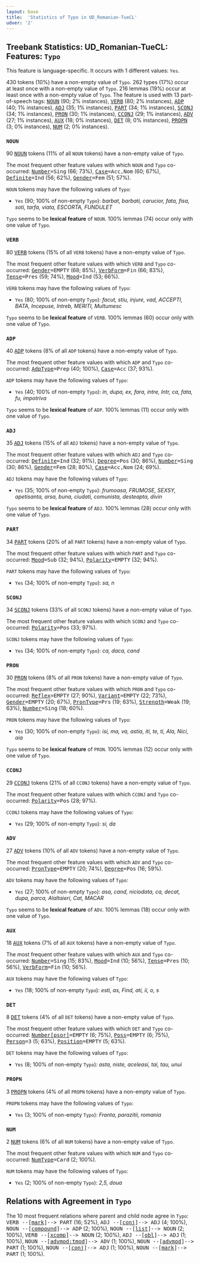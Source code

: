 ```yaml
---
layout: base
title:  'Statistics of Typo in UD_Romanian-TueCL'
udver: '2'
---
```


## Treebank Statistics: UD_Romanian-TueCL: Features: `Typo`

This feature is language-specific.
It occurs with 1 different values: `Yes`.

430 tokens (10%) have a non-empty value of `Typo`.
262 types (17%) occur at least once with a non-empty value of `Typo`.
216 lemmas (19%) occur at least once with a non-empty value of `Typo`.
The feature is used with 13 part-of-speech tags: <tt><a href="ro_tuecl-pos-NOUN.html">NOUN</a></tt> (90; 2% instances), <tt><a href="ro_tuecl-pos-VERB.html">VERB</a></tt> (80; 2% instances), <tt><a href="ro_tuecl-pos-ADP.html">ADP</a></tt> (40; 1% instances), <tt><a href="ro_tuecl-pos-ADJ.html">ADJ</a></tt> (35; 1% instances), <tt><a href="ro_tuecl-pos-PART.html">PART</a></tt> (34; 1% instances), <tt><a href="ro_tuecl-pos-SCONJ.html">SCONJ</a></tt> (34; 1% instances), <tt><a href="ro_tuecl-pos-PRON.html">PRON</a></tt> (30; 1% instances), <tt><a href="ro_tuecl-pos-CCONJ.html">CCONJ</a></tt> (29; 1% instances), <tt><a href="ro_tuecl-pos-ADV.html">ADV</a></tt> (27; 1% instances), <tt><a href="ro_tuecl-pos-AUX.html">AUX</a></tt> (18; 0% instances), <tt><a href="ro_tuecl-pos-DET.html">DET</a></tt> (8; 0% instances), <tt><a href="ro_tuecl-pos-PROPN.html">PROPN</a></tt> (3; 0% instances), <tt><a href="ro_tuecl-pos-NUM.html">NUM</a></tt> (2; 0% instances).

### `NOUN`

90 <tt><a href="ro_tuecl-pos-NOUN.html">NOUN</a></tt> tokens (11% of all `NOUN` tokens) have a non-empty value of `Typo`.

The most frequent other feature values with which `NOUN` and `Typo` co-occurred: <tt><a href="ro_tuecl-feat-Number.html">Number</a></tt><tt>=Sing</tt> (66; 73%), <tt><a href="ro_tuecl-feat-Case.html">Case</a></tt><tt>=Acc,Nom</tt> (60; 67%), <tt><a href="ro_tuecl-feat-Definite.html">Definite</a></tt><tt>=Ind</tt> (56; 62%), <tt><a href="ro_tuecl-feat-Gender.html">Gender</a></tt><tt>=Fem</tt> (51; 57%).

`NOUN` tokens may have the following values of `Typo`:

* `Yes` (90; 100% of non-empty `Typo`): <em>barbat, barbati, carucior, fata, fisa, soti, tarfa, viata, ESCORTA, FUNDULET</em>

`Typo` seems to be **lexical feature** of `NOUN`. 100% lemmas (74) occur only with one value of `Typo`.

### `VERB`

80 <tt><a href="ro_tuecl-pos-VERB.html">VERB</a></tt> tokens (15% of all `VERB` tokens) have a non-empty value of `Typo`.

The most frequent other feature values with which `VERB` and `Typo` co-occurred: <tt><a href="ro_tuecl-feat-Gender.html">Gender</a></tt><tt>=EMPTY</tt> (68; 85%), <tt><a href="ro_tuecl-feat-VerbForm.html">VerbForm</a></tt><tt>=Fin</tt> (66; 83%), <tt><a href="ro_tuecl-feat-Tense.html">Tense</a></tt><tt>=Pres</tt> (59; 74%), <tt><a href="ro_tuecl-feat-Mood.html">Mood</a></tt><tt>=Ind</tt> (53; 66%).

`VERB` tokens may have the following values of `Typo`:

* `Yes` (80; 100% of non-empty `Typo`): <em>facut, stiu, injure, vad, ACCEPTI, BATA, Incepuse, Intreb, MERITI, Multumesc</em>

`Typo` seems to be **lexical feature** of `VERB`. 100% lemmas (60) occur only with one value of `Typo`.

### `ADP`

40 <tt><a href="ro_tuecl-pos-ADP.html">ADP</a></tt> tokens (8% of all `ADP` tokens) have a non-empty value of `Typo`.

The most frequent other feature values with which `ADP` and `Typo` co-occurred: <tt><a href="ro_tuecl-feat-AdpType.html">AdpType</a></tt><tt>=Prep</tt> (40; 100%), <tt><a href="ro_tuecl-feat-Case.html">Case</a></tt><tt>=Acc</tt> (37; 93%).

`ADP` tokens may have the following values of `Typo`:

* `Yes` (40; 100% of non-empty `Typo`): <em>in, dupa, ex, fara, intre, Intr, ca, fata, fu, impotriva</em>

`Typo` seems to be **lexical feature** of `ADP`. 100% lemmas (11) occur only with one value of `Typo`.

### `ADJ`

35 <tt><a href="ro_tuecl-pos-ADJ.html">ADJ</a></tt> tokens (15% of all `ADJ` tokens) have a non-empty value of `Typo`.

The most frequent other feature values with which `ADJ` and `Typo` co-occurred: <tt><a href="ro_tuecl-feat-Definite.html">Definite</a></tt><tt>=Ind</tt> (32; 91%), <tt><a href="ro_tuecl-feat-Degree.html">Degree</a></tt><tt>=Pos</tt> (30; 86%), <tt><a href="ro_tuecl-feat-Number.html">Number</a></tt><tt>=Sing</tt> (30; 86%), <tt><a href="ro_tuecl-feat-Gender.html">Gender</a></tt><tt>=Fem</tt> (28; 80%), <tt><a href="ro_tuecl-feat-Case.html">Case</a></tt><tt>=Acc,Nom</tt> (24; 69%).

`ADJ` tokens may have the following values of `Typo`:

* `Yes` (35; 100% of non-empty `Typo`): <em>frumoasa, FRUMOSE, SEXSY, apetisanta, arsa, buna, ciudati, comunista, desteapta, divin</em>

`Typo` seems to be **lexical feature** of `ADJ`. 100% lemmas (28) occur only with one value of `Typo`.

### `PART`

34 <tt><a href="ro_tuecl-pos-PART.html">PART</a></tt> tokens (20% of all `PART` tokens) have a non-empty value of `Typo`.

The most frequent other feature values with which `PART` and `Typo` co-occurred: <tt><a href="ro_tuecl-feat-Mood.html">Mood</a></tt><tt>=Sub</tt> (32; 94%), <tt><a href="ro_tuecl-feat-Polarity.html">Polarity</a></tt><tt>=EMPTY</tt> (32; 94%).

`PART` tokens may have the following values of `Typo`:

* `Yes` (34; 100% of non-empty `Typo`): <em>sa, n</em>

### `SCONJ`

34 <tt><a href="ro_tuecl-pos-SCONJ.html">SCONJ</a></tt> tokens (33% of all `SCONJ` tokens) have a non-empty value of `Typo`.

The most frequent other feature values with which `SCONJ` and `Typo` co-occurred: <tt><a href="ro_tuecl-feat-Polarity.html">Polarity</a></tt><tt>=Pos</tt> (33; 97%).

`SCONJ` tokens may have the following values of `Typo`:

* `Yes` (34; 100% of non-empty `Typo`): <em>ca, daca, cand</em>

### `PRON`

30 <tt><a href="ro_tuecl-pos-PRON.html">PRON</a></tt> tokens (8% of all `PRON` tokens) have a non-empty value of `Typo`.

The most frequent other feature values with which `PRON` and `Typo` co-occurred: <tt><a href="ro_tuecl-feat-Reflex.html">Reflex</a></tt><tt>=EMPTY</tt> (27; 90%), <tt><a href="ro_tuecl-feat-Variant.html">Variant</a></tt><tt>=EMPTY</tt> (22; 73%), <tt><a href="ro_tuecl-feat-Gender.html">Gender</a></tt><tt>=EMPTY</tt> (20; 67%), <tt><a href="ro_tuecl-feat-PronType.html">PronType</a></tt><tt>=Prs</tt> (19; 63%), <tt><a href="ro_tuecl-feat-Strength.html">Strength</a></tt><tt>=Weak</tt> (19; 63%), <tt><a href="ro_tuecl-feat-Number.html">Number</a></tt><tt>=Sing</tt> (18; 60%).

`PRON` tokens may have the following values of `Typo`:

* `Yes` (30; 100% of non-empty `Typo`): <em>isi, ma, va, astia, iti, te, ti, Ala, Nici, aia</em>

`Typo` seems to be **lexical feature** of `PRON`. 100% lemmas (12) occur only with one value of `Typo`.

### `CCONJ`

29 <tt><a href="ro_tuecl-pos-CCONJ.html">CCONJ</a></tt> tokens (21% of all `CCONJ` tokens) have a non-empty value of `Typo`.

The most frequent other feature values with which `CCONJ` and `Typo` co-occurred: <tt><a href="ro_tuecl-feat-Polarity.html">Polarity</a></tt><tt>=Pos</tt> (28; 97%).

`CCONJ` tokens may have the following values of `Typo`:

* `Yes` (29; 100% of non-empty `Typo`): <em>si, da</em>

### `ADV`

27 <tt><a href="ro_tuecl-pos-ADV.html">ADV</a></tt> tokens (10% of all `ADV` tokens) have a non-empty value of `Typo`.

The most frequent other feature values with which `ADV` and `Typo` co-occurred: <tt><a href="ro_tuecl-feat-PronType.html">PronType</a></tt><tt>=EMPTY</tt> (20; 74%), <tt><a href="ro_tuecl-feat-Degree.html">Degree</a></tt><tt>=Pos</tt> (16; 59%).

`ADV` tokens may have the following values of `Typo`:

* `Yes` (27; 100% of non-empty `Typo`): <em>asa, cand, niciodata, ca, decat, dupa, parca, Alaltaieri, Cat, MACAR</em>

`Typo` seems to be **lexical feature** of `ADV`. 100% lemmas (18) occur only with one value of `Typo`.

### `AUX`

18 <tt><a href="ro_tuecl-pos-AUX.html">AUX</a></tt> tokens (7% of all `AUX` tokens) have a non-empty value of `Typo`.

The most frequent other feature values with which `AUX` and `Typo` co-occurred: <tt><a href="ro_tuecl-feat-Number.html">Number</a></tt><tt>=Sing</tt> (15; 83%), <tt><a href="ro_tuecl-feat-Mood.html">Mood</a></tt><tt>=Ind</tt> (10; 56%), <tt><a href="ro_tuecl-feat-Tense.html">Tense</a></tt><tt>=Pres</tt> (10; 56%), <tt><a href="ro_tuecl-feat-VerbForm.html">VerbForm</a></tt><tt>=Fin</tt> (10; 56%).

`AUX` tokens may have the following values of `Typo`:

* `Yes` (18; 100% of non-empty `Typo`): <em>esti, as, Find, ati, ii, o, s</em>

### `DET`

8 <tt><a href="ro_tuecl-pos-DET.html">DET</a></tt> tokens (4% of all `DET` tokens) have a non-empty value of `Typo`.

The most frequent other feature values with which `DET` and `Typo` co-occurred: <tt><a href="ro_tuecl-feat-Number-psor.html">Number[psor]</a></tt><tt>=EMPTY</tt> (6; 75%), <tt><a href="ro_tuecl-feat-Poss.html">Poss</a></tt><tt>=EMPTY</tt> (6; 75%), <tt><a href="ro_tuecl-feat-Person.html">Person</a></tt><tt>=3</tt> (5; 63%), <tt><a href="ro_tuecl-feat-Position.html">Position</a></tt><tt>=EMPTY</tt> (5; 63%).

`DET` tokens may have the following values of `Typo`:

* `Yes` (8; 100% of non-empty `Typo`): <em>asta, niste, aceleasi, tai, tau, unui</em>

### `PROPN`

3 <tt><a href="ro_tuecl-pos-PROPN.html">PROPN</a></tt> tokens (4% of all `PROPN` tokens) have a non-empty value of `Typo`.

`PROPN` tokens may have the following values of `Typo`:

* `Yes` (3; 100% of non-empty `Typo`): <em>Franta, parazitii, romania</em>

### `NUM`

2 <tt><a href="ro_tuecl-pos-NUM.html">NUM</a></tt> tokens (6% of all `NUM` tokens) have a non-empty value of `Typo`.

The most frequent other feature values with which `NUM` and `Typo` co-occurred: <tt><a href="ro_tuecl-feat-NumType.html">NumType</a></tt><tt>=Card</tt> (2; 100%).

`NUM` tokens may have the following values of `Typo`:

* `Yes` (2; 100% of non-empty `Typo`): <em>2,5, doua</em>

## Relations with Agreement in `Typo`

The 10 most frequent relations where parent and child node agree in `Typo`:
<tt>VERB --[<tt><a href="ro_tuecl-dep-mark.html">mark</a></tt>]--> PART</tt> (16; 52%),
<tt>ADJ --[<tt><a href="ro_tuecl-dep-conj.html">conj</a></tt>]--> ADJ</tt> (4; 100%),
<tt>NOUN --[<tt><a href="ro_tuecl-dep-compound.html">compound</a></tt>]--> ADP</tt> (2; 100%),
<tt>NOUN --[<tt><a href="ro_tuecl-dep-list.html">list</a></tt>]--> NOUN</tt> (2; 100%),
<tt>VERB --[<tt><a href="ro_tuecl-dep-xcomp.html">xcomp</a></tt>]--> NOUN</tt> (2; 100%),
<tt>ADJ --[<tt><a href="ro_tuecl-dep-obl.html">obl</a></tt>]--> ADJ</tt> (1; 100%),
<tt>NOUN --[<tt><a href="ro_tuecl-dep-advmod-tmod.html">advmod:tmod</a></tt>]--> ADV</tt> (1; 100%),
<tt>NOUN --[<tt><a href="ro_tuecl-dep-advmod.html">advmod</a></tt>]--> PART</tt> (1; 100%),
<tt>NOUN --[<tt><a href="ro_tuecl-dep-conj.html">conj</a></tt>]--> ADJ</tt> (1; 100%),
<tt>NOUN --[<tt><a href="ro_tuecl-dep-mark.html">mark</a></tt>]--> PART</tt> (1; 100%).

